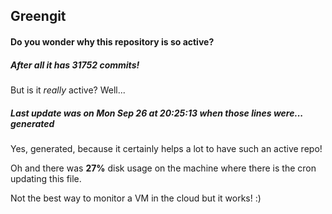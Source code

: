 ## Greengit

#### Do you wonder why this repository is so active?

##### After all it has 31752 commits!

But is it *really* active? Well...

##### Last update was on Mon Sep 26 at 20:25:13 when those lines were... generated

Yes, generated, because it certainly helps a lot to have such an active repo!

Oh and there was **27%** disk usage on the machine
where there is the cron updating this file.

Not the best way to monitor a VM in the cloud but it works! :)
